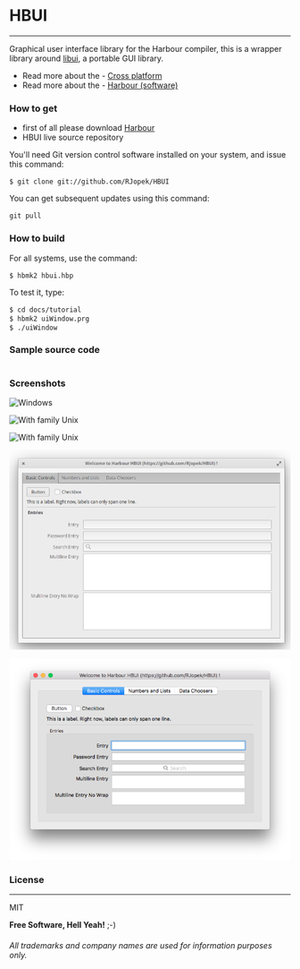 # **HBUI**
---
Graphical user interface library for the Harbour compiler, this is a wrapper library around [libui](https://github.com/andlabs/libui), a portable GUI library.

- Read more about the - [Cross platform](https://en.wikipedia.org/wiki/Cross-platform)
- Read more about the - [Harbour (software)](https://en.wikipedia.org/wiki/Harbour_(software))

### How to get
- first of all please download [Harbour](https://github.com/harbour/core)
- HBUI live source repository

You'll need Git version control software installed on your system, and issue this command:
```
$ git clone git://github.com/RJopek/HBUI
```
You can get subsequent updates using this command:

```
git pull
```

### How to build
For all systems, use the command:
```
$ hbmk2 hbui.hbp
```

To test it, type:
```
$ cd docs/tutorial
$ hbmk2 uiWindow.prg
$ ./uiWindow
```

### Sample source code
```
```

### Screenshots
![Windows](docs/tutorial/window_window.png "Windows 10 desktop")

![With family Unix](docs/tutorial/window_freebsd.png "With family Unix FreeBSD desktop MATE, based on GNOME 2.32.")

![With family Unix](docs/tutorial/window_solaris.png "With family Unix Oracle Solaris desktop, based on GNOME 2.30.")

![GNU/Linux](docs/tutorial/window_elementary.png "With family Linux Elementary desktop Pantheon, based on GNOME")

![OS X](docs/tutorial/window_darwin.png "Desktop Aqua in OS X")

### License
---
MIT

**Free Software, Hell Yeah!** ;-)

###### All trademarks and company names are used for information purposes only.
